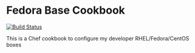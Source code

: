 # Fedora Base Cookbook

[![Build Status](https://travis-ci.org/Defilan/chef_fedora_base.svg?branch=master)](https://travis-ci.org/Defilan/chef_fedora_base)

This is a Chef cookbook to configure my developer RHEL/Fedora/CentOS boxes

